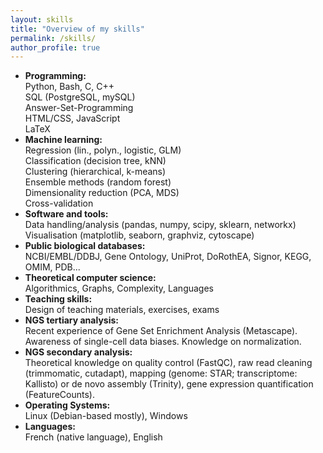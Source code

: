 ```yaml
---
layout: skills
title: "Overview of my skills"
permalink: /skills/
author_profile: true
---
```


* **Programming:**  
Python, Bash, C, C++  
SQL (PostgreSQL, mySQL)  
Answer-Set-Programming  
HTML/CSS, JavaScript  
LaTeX
* **Machine learning:**  
Regression (lin., polyn., logistic, GLM)  
Classification (decision tree, kNN)  
Clustering (hierarchical, k-means)  
Ensemble methods (random forest)  
Dimensionality reduction (PCA, MDS)  
Cross-validation
* **Software and tools:**  
Data handling/analysis (pandas, numpy, scipy, sklearn, networkx)  
Visualisation (matplotlib, seaborn, graphviz, cytoscape)
* **Public biological databases:**  
NCBI/EMBL/DDBJ, Gene Ontology, UniProt, DoRothEA, Signor, KEGG, OMIM, PDB...
* **Theoretical computer science:**  
Algorithmics, Graphs, Complexity, Languages
* **Teaching skills:**  
Design of teaching materials, exercises, exams
* **NGS tertiary analysis:**  
Recent experience of Gene Set Enrichment Analysis (Metascape). Awareness of single-cell data biases. Knowledge on normalization.
* **NGS secondary analysis:**  
Theoretical knowledge on quality control (FastQC), raw read cleaning (trimmomatic, cutadapt), mapping (genome: STAR; transcriptome: Kallisto) or de novo assembly (Trinity), gene expression quantification (FeatureCounts).
* **Operating Systems:**  
Linux (Debian-based mostly), Windows
* **Languages:**  
French (native language), English
